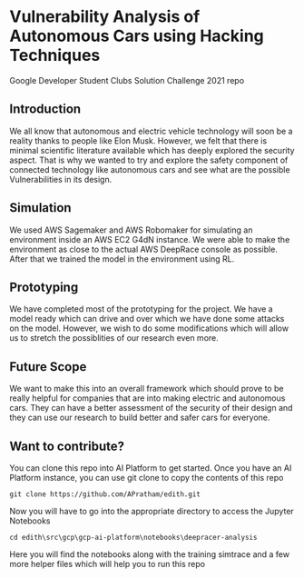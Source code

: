 # Vulnerability Analysis of Autonomous Cars using Hacking Techniques

Google Developer Student Clubs Solution Challenge 2021 repo

## Introduction

We all know that autonomous and electric vehicle technology will soon be a reality thanks to people like Elon Musk. However, we felt that there is minimal scientific literature available which has deeply explored the security aspect. That is why we wanted to try and explore the safety component of connected technology like autonomous cars and see what are the possible Vulnerabilities in its design.

## Simulation

We used AWS Sagemaker and AWS Robomaker for simulating an environment inside an AWS EC2 G4dN instance. We were able to make the environment as close to the actual AWS DeepRace console as possible. After that we trained the model in the environment using RL.

## Prototyping

We have completed most of the prototyping for the project. We have a model ready which can drive and over which we have done some attacks on the model. However, we wish to do some modifications which will allow us to stretch the possiblities of our research even more.

## Future Scope

We want to make this into an overall framework which should prove to be really helpful for companies that are into making electric and autonomous cars. They can have a better assessment of the security of their design and they can use our research to build better and safer cars for everyone.

## Want to contribute?

You can clone this repo into AI Platform to get started. Once you have an AI Platform instance, you can use git clone to copy the contents of this repo

`git clone https://github.com/APratham/edith.git`

Now you will have to go into the appropriate directory to access the Jupyter Notebooks

`cd edith\src\gcp\gcp-ai-platform\notebooks\deepracer-analysis`

Here you will find the notebooks along with the training simtrace and a few more helper files which will help you to run this repo
